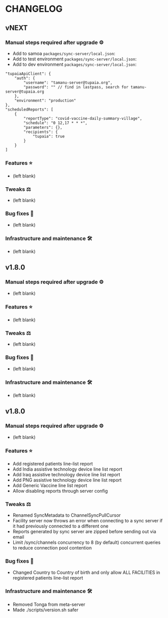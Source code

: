 # CHANGELOG

## vNEXT

### Manual steps required after upgrade ⚙

- Add to samoa `packages/sync-server/local.json`:
- Add to test environment `packages/sync-server/local.json`:
- Add to dev environment `packages/sync-server/local.json`:

```
"tupaiaApiClient": {
    "auth": {
        "username": "tamanu-server@tupaia.org",
        "password": "" // find in lastpass, search for tamanu-server@tupaia.org
    },
    "environment": "production"
},
"scheduledReports": [
    {
        "reportType": "covid-vaccine-daily-summary-village",
        "schedule": "0 12,17 * * *",
        "parameters": {},
        "recipients": {
            "tupaia": true
        }
    }
]
```

### Features ⭐

- (left blank)

### Tweaks ⚖️

- (left blank)

### Bug fixes 🐛

- (left blank)

### Infrastructure and maintenance 🛠

- (left blank)

## v1.8.0

### Manual steps required after upgrade ⚙

- (left blank)

### Features ⭐

- (left blank)

### Tweaks ⚖️

- (left blank)

### Bug fixes 🐛

- (left blank)

### Infrastructure and maintenance 🛠

- (left blank)

## v1.8.0

### Manual steps required after upgrade ⚙

- (left blank)

### Features ⭐

- Add registered patients line-list report
- Add India assistive technology device line list report
- Add Iraq assistive technology device line list report
- Add PNG assistive technology device line list report
- Add Generic Vaccine line list report
- Allow disabling reports through server config

### Tweaks ⚖️

- Renamed SyncMetadata to ChannelSyncPullCursor
- Facility server now throws an error when connecting to a sync server if it had previously connected to a different one
- Reports generated by sync server are zipped before sending out via email
- Limit /sync/channels concurrency to 8 (by default) concurrent queries to reduce connection pool contention

### Bug fixes 🐛

- Changed Country to Country of birth and only allow ALL FACILITIES in registered patients line-list report

### Infrastructure and maintenance 🛠

- Removed Tonga from meta-server
- Made ./scripts/version.sh safer
